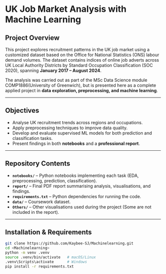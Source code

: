 # UK Job Market Analysis with Machine Learning  

##  Project Overview  
This project explores recruitment patterns in the UK job market using a customized dataset based on the Office for National Statistics (ONS) labour demand volumes. The dataset contains indices of online job adverts across UK Local Authority Districts by Standard Occupation Classification (SOC 2020), spanning **January 2017 – August 2024**.  

The analysis was carried out as part of the MSc Data Science module COMP1886(University of Greenwich), but is presented here as a complete applied project in **data exploration, preprocessing, and machine learning**.  

---

##  Objectives  
- Analyse UK recruitment trends across regions and occupations.  
- Apply preprocessing techniques to improve data quality.  
- Develop and evaluate supervised ML models for both prediction and classification tasks.  
- Present findings in both **notebooks** and a **professional report**.  

---

## Repository Contents  
- **`notebooks/`** – Python notebooks implementing each task (EDA, preprocessing, prediction, classification).  
- **`report/`** – Final PDF report summarising analysis, visualisations, and findings.  
- **`requirements.txt`** – Python dependencies for running the code.  
- **`data/`** – Coursework dataset.
-  **`Others/`** – Other visualisations used during the project (Some are not included in the report). 

---

##  Installation & Requirements  
```bash
git clone https://github.com/Kaybee-SJ/Machinelearning.git
cd <Machinelearning>
python -m venv .venv
source .venv/bin/activate   # macOS/Linux
.venv\Scripts\activate      # Windows
pip install -r requirements.txt
